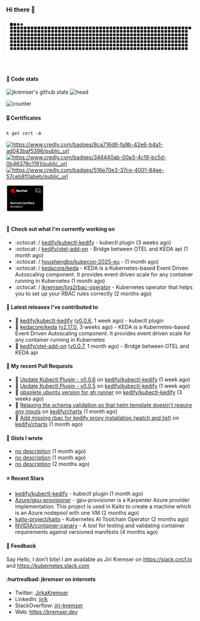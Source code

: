 ### Hi there 👋

<picture>
  <source media="(prefers-color-scheme: dark)" srcset="github-snake-dark.svg" />
  <source media="(prefers-color-scheme: light)" srcset="github-snake.svg" />
  <img alt="github-snake" src="github-snake.svg" />
</picture>
<img src="css.svg" width="5" height="5" alt="css-in-readme">

#### 📱 Code stats

![jkremser's github stats](https://github-readme-stats.vercel.app/api?username=jkremser&count_private=true&show_icons=true&hide_border=false&theme=tokyonight&title_color=5bcdec&bg_color=0d1117&border_radius=false) ![head](https://user-images.githubusercontent.com/535866/175570014-71166aaa-95f7-4a4f-869c-93a16481de4e.jpeg)



![counter](https://komarev.com/ghpvc/?username=jkremser&color=5bcdec&style=for-the-badge)

#### 🎖 Certificates
```
k get cert -A
```
<p align="left">
    <a href="https://www.credly.com/badges/8ca716d9-fa9b-42e6-b4a1-ad043baf5396/public_url">
        <img src="https://training.linuxfoundation.org/wp-content/uploads/2022/11/CKA.png" alt="https://www.credly.com/badges/8ca716d9-fa9b-42e6-b4a1-ad043baf5396/public_url" width="110" height="110"/>
    </a>
    <a href="https://www.credly.com/badges/346440ab-00a3-4c19-bc5d-0b46378c1191/public_url">
        <img src="https://training.linuxfoundation.org/wp-content/uploads/2022/11/CKS.png" alt="https://www.credly.com/badges/346440ab-00a3-4c19-bc5d-0b46378c1191/public_url" width="110" height="110"/>
    </a>
    <a href="https://www.credly.com/badges/516e70e3-37ce-4001-84ee-57ceb8f0abeb/public_url">
        <img src="https://training.linuxfoundation.org/wp-content/uploads/2020/11/lfcs_111820-300x300.png" alt="https://www.credly.com/badges/516e70e3-37ce-4001-84ee-57ceb8f0abeb/public_url" width="110" height="110"/>
    </a>
    <a href="https://rhtapps.redhat.com/verify/?certId=120-194-022">
        <img src="./rhca.png" alt="https://rhtapps.redhat.com/verify/?certId=120-194-022" width="100" height="100"/>
    </a>
</p>

#### 👷 Check out what I'm currently working on

- :octocat: / [kedify/kubectl-kedify](https://github.com/kedify/kubectl-kedify) - kubectl plugin (3 weeks ago)
- :octocat: / [kedify/otel-add-on](https://github.com/kedify/otel-add-on) - Bridge between OTEL and KEDA api (1 month ago)
- :octocat: / [houshengbo/kubecon-2025-eu](https://github.com/houshengbo/kubecon-2025-eu) -  (1 month ago)
- :octocat: / [kedacore/keda](https://github.com/kedacore/keda) -  KEDA is a Kubernetes-based Event Driven Autoscaling component. It provides event driven scale for any container running in Kubernetes  (1 month ago)
- :octocat: / [jkremser/log2rbac-operator](https://github.com/jkremser/log2rbac-operator) - Kubernetes operator that helps you to set up your RBAC rules correctly (2 months ago)

#### 🔭 Latest releases I've contributed to

- 🎉 [kedify/kubectl-kedify](https://github.com/kedify/kubectl-kedify) ([v0.0.6](https://github.com/kedify/kubectl-kedify/releases/tag/v0.0.6), 1 week ago) - kubectl plugin
- 🎉 [kedacore/keda](https://github.com/kedacore/keda) ([v2.17.0](https://github.com/kedacore/keda/releases/tag/v2.17.0), 3 weeks ago) -  KEDA is a Kubernetes-based Event Driven Autoscaling component. It provides event driven scale for any container running in Kubernetes 
- 🎉 [kedify/otel-add-on](https://github.com/kedify/otel-add-on) ([v0.0.7](https://github.com/kedify/otel-add-on/releases/tag/v0.0.7), 1 month ago) - Bridge between OTEL and KEDA api

#### 🔨 My recent Pull Requests

- 💪 [Update Kubectl Plugin - v0.0.6](https://github.com/kedify/kubectl-kedify/pull/24) on [kedify/kubectl-kedify](https://github.com/kedify/kubectl-kedify) (1 week ago)
- 💪 [Update Kubectl Plugin - v0.0.5](https://github.com/kedify/kubectl-kedify/pull/22) on [kedify/kubectl-kedify](https://github.com/kedify/kubectl-kedify) (1 week ago)
- 💪 [obsolete ubuntu version for gh runner](https://github.com/kedify/kubectl-kedify/pull/19) on [kedify/kubectl-kedify](https://github.com/kedify/kubectl-kedify) (3 weeks ago)
- 💪 [Relaxing the schema validation so that helm template doestn&#39;t require any inputs](https://github.com/kedify/charts/pull/143) on [kedify/charts](https://github.com/kedify/charts) (1 month ago)
- 💪 [Add missing rbac for kedify proxy installation (watch and list)](https://github.com/kedify/charts/pull/141) on [kedify/charts](https://github.com/kedify/charts) (1 month ago)

#### 📓 Gists I wrote

- [no description](https://gist.github.com/a2504f630ae0e73fffb4ab9bbd23a90a) (1 month ago)
- [no description](https://gist.github.com/ad3dc850b96b54ecc8657204645300e9) (1 month ago)
- [no description](https://gist.github.com/745f70911ca695b13c5e9b330c1959cc) (2 months ago)

#### ⭐ Recent Stars

- [kedify/kubectl-kedify](https://github.com/kedify/kubectl-kedify) - kubectl plugin (1 month ago)
- [Azure/gpu-provisioner](https://github.com/Azure/gpu-provisioner) - gpu-provisioner is a Karpenter Azure provider implementation. This project is used in Kaito to create a machine which is an Azure nodepool with one VM (2 months ago)
- [kaito-project/kaito](https://github.com/kaito-project/kaito) - Kubernetes AI Toolchain Operator (2 months ago)
- [NVIDIA/container-canary](https://github.com/NVIDIA/container-canary) - A tool for testing and validating container requirements against versioned manifests (4 months ago)

#### 💬 Feedback

Say Hello, I don't bite! I am available as Jiri Kremser on https://slack.cncf.io and https://kubernetes.slack.com


#### :hurtrealbad: jkremser on internets

- Twitter: <a href="https://twitter.com/JirkaKremser">JirkaKremser</a>
- LinkedIn: <a href="https://www.linkedin.com/in/jirik/">jirik</a>
- StackOverflow: <a href="https://stackoverflow.com/users/1594980/jiri-kremser">jiri-kremser</a>
- Web: https://kremser.dev